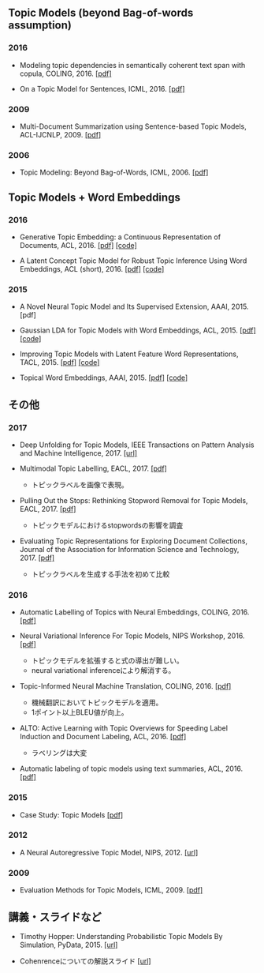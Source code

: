 ## Topic Models (beyond Bag-of-words assumption)
### 2016
- Modeling topic dependencies in semantically coherent text span with copula, COLING, 2016.
[[pdf]](https://www.aclweb.org/anthology/C/C16/C16-1166.pdf)

- On a Topic Model for Sentences, ICML, 2016.
[[pdf]](https://arxiv.org/pdf/1606.00253.pdf)

### 2009
- Multi-Document Summarization using Sentence-based Topic Models, ACL-IJCNLP, 2009.
[[pdf]](http://aclweb.org/anthology/P/P09/P09-2075.pdf)

### 2006
-  Topic Modeling: Beyond Bag-of-Words, ICML, 2006.
[[pdf]](http://dirichlet.net/pdf/wallach06topic.pdf)

## Topic Models + Word Embeddings
### 2016
- Generative Topic Embedding: a Continuous Representation of Documents, ACL, 2016.
[[pdf]](http://bigml.cs.tsinghua.edu.cn/~jun/pub/topic-embedding-acl2016.pdf)
[[code]](https://github.com/askerlee/topicvec)

- A Latent Concept Topic Model for Robust Topic Inference Using Word Embeddings, ACL (short), 2016.
[[pdf]](https://www.aclweb.org/anthology/P/P16/P16-2062.pdf)
[[code]](https://github.com/weihua916/LCTM)

### 2015
- A Novel Neural Topic Model and Its Supervised Extension, AAAI, 2015.
[pdf]

- Gaussian LDA for Topic Models with Word Embeddings, ACL, 2015.
[[pdf]](http://www.aclweb.org/anthology/P15-1077)
[[code]](https://github.com/rajarshd/Gaussian_LDA)

- Improving Topic Models with Latent Feature Word Representations, TACL, 2015.
[[pdf]](https://transacl.org/ojs/index.php/tacl/article/viewFile/582/132)
[[code]](https://github.com/datquocnguyen/LFTM)

- Topical Word Embeddings, AAAI, 2015.
[[pdf]](http://lms.comp.nus.edu.sg/sites/default/files/publication-attachments/liuyang_chua.pdf)
[[code]](https://github.com/largelymfs/topical_word_embeddings)

## その他
### 2017
- Deep Unfolding for Topic Models, IEEE Transactions on Pattern Analysis and Machine Intelligence, 2017.
[[url]](http://ieeexplore.ieee.org/document/7869412/)

- Multimodal Topic Labelling, EACL, 2017.
[[pdf]](http://www.aclweb.org/anthology/E17-2111)
  - トピックラベルを画像で表現。

- Pulling Out the Stops: Rethinking Stopword Removal for Topic Models, EACL, 2017.
[[pdf]](https://mimno.infosci.cornell.edu/papers/schofield_eacl_2017.pdf)
  - トピックモデルにおけるstopwordsの影響を調査

- Evaluating Topic Representations for Exploring Document Collections, Journal of the Association for Information Science and Technology, 2017.
[[pdf]](http://people.eng.unimelb.edu.au/tbaldwin/pubs/jasist-topiceval.pdf)
  - トピックラベルを生成する手法を初めて比較

### 2016
- Automatic Labelling of Topics with Neural Embeddings, COLING, 2016.
[[pdf]](http://aclweb.org/anthology/C16-1091)

- Neural Variational Inference For Topic Models, NIPS Workshop, 2016.
[[pdf]](http://bayesiandeeplearning.org/papers/BDL_27.pdf)
  - トピックモデルを拡張すると式の導出が難しい。
  - neural variational inferenceにより解消する。

- Topic-Informed Neural Machine Translation, COLING, 2016.
[[pdf]](http://aclweb.org/anthology/C/C16/C16-1170.pdf)
  - 機械翻訳においてトピックモデルを適用。
  - 1ポイント以上BLEU値が向上。

- ALTO: Active Learning with Topic Overviews for Speeding Label Induction and Document Labeling, ACL, 2016.
[[pdf]](https://www.aclweb.org/anthology/P/P16/P16-1110.pdf)
  - ラベリングは大変

- Automatic labeling of topic models using text summaries, ACL, 2016.
[[pdf]](http://www.aclweb.org/anthology/P11-1154)

### 2015
- Case Study: Topic Models
[[pdf]](http://www.cs.cmu.edu/~epxing/Class/10708-15/notes/10708_scribe_lecture15.pdf)

### 2012
- A Neural Autoregressive Topic Model, NIPS, 2012.
[[url]](https://papers.nips.cc/paper/4613-a-neural-autoregressive-topic-model)

### 2009
- Evaluation Methods for Topic Models, ICML, 2009.
[[pdf]](http://dirichlet.net/pdf/wallach09evaluation.pdf)

## 講義・スライドなど
- Timothy Hopper: Understanding Probabilistic Topic Models By Simulation, PyData, 2015.
[[url]](https://www.youtube.com/watch?v=_R66X_udxZQ&feature=youtu.be)

- Cohenrenceについての解説スライド
[[url]](https://www.slideshare.net/hoxo_m/coherence-57598192)